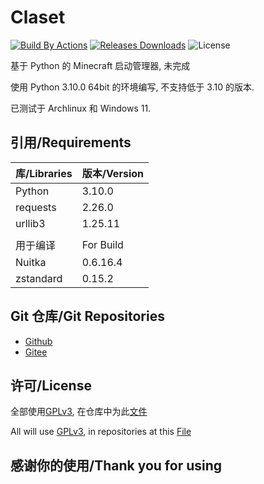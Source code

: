 # Claset

[![Build By Actions](https://github.com/Puqns67/Claset/actions/workflows/AutoBuild.yaml/badge.svg)](https://github.com/Puqns67/Claset/actions/workflows/AutoBuild.yaml) [![Releases Downloads](https://img.shields.io/github/downloads/Puqns67/Claset/total?label=Total%20Download)](https://github.com/Puqns67/Claset/releases) ![License](https://img.shields.io/github/license/Puqns67/Claset?label=License)

基于 Python 的 Minecraft 启动管理器, 未完成

使用 Python 3.10.0 64bit 的环境编写, 不支持低于 3.10 的版本.

已测试于 Archlinux 和 Windows 11.

## 引用/Requirements

| 库/Libraries | 版本/Version |
|--------------|-------------|
|Python        |3.10.0       |
|requests      |2.26.0       |
|urllib3       |1.25.11      |
|              |             |
|用于编译       |For Build    |
|Nuitka        |0.6.16.4     |
|zstandard     |0.15.2       |

## Git 仓库/Git Repositories

* [Github](https://github.com/Puqns67/Claset)
* [Gitee](https://gitee.com/puqns67/Claset)

## 许可/License

全部使用[GPLv3](https://www.gnu.org/licenses/gpl-3.0.txt), 在仓库中为此[文件](./LICENSE)

All will use [GPLv3](https://www.gnu.org/licenses/gpl-3.0.txt), in repositories at this [File](./LICENSE)

## 感谢你的使用/Thank you for using
